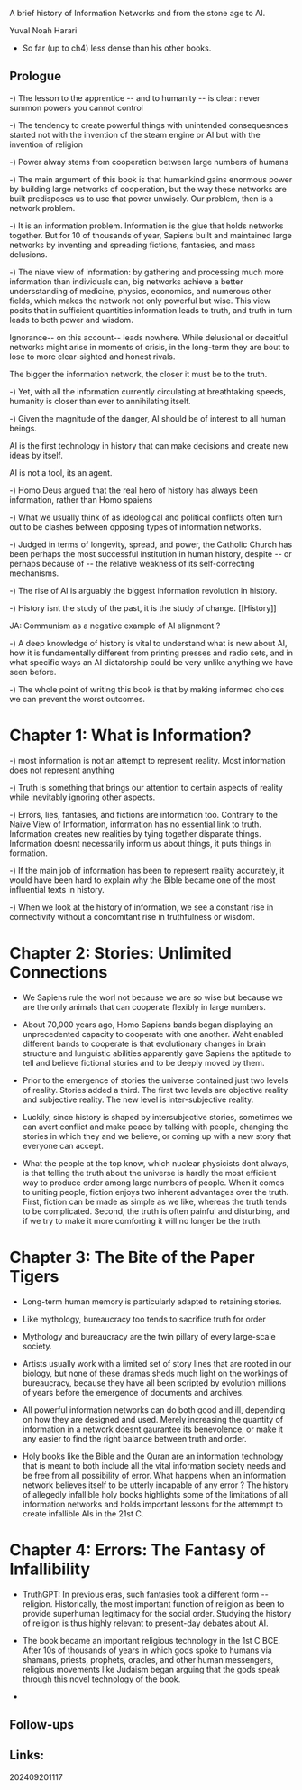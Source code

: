 A brief history of Information Networks and from the stone age to AI.

Yuval Noah Harari


- So far (up to ch4) less dense than his other books.

## Prologue

-)  The lesson to the apprentice -- and to humanity -- is clear: never summon powers you cannot control

-) The tendency to create powerful things with unintended consequesnces started not with the invention of the steam engine or AI but with the invention of religion

-)  Power alway stems from cooperation between large numbers of humans

-)  The main argument of this book is that humankind gains enormous power by building large networks of cooperation, but the way these networks are built predisposes us to use that power unwisely. Our problem, then is a network problem.

-)  It is an information problem. Information is the glue that holds networks together. But for 10 of thousands of year, Sapiens built and maintained large networks by inventing and spreading fictions, fantasies, and mass delusions.

-)  The niave view of information: by gathering and processing much more information than individuals can, big networks achieve a better undersstanding of medicine, physics, economics, and numerous other fields, which makes the network not only powerful but wise. This view posits that in sufficient quantities information leads to truth, and truth in turn leads to both power and wisdom.  

Ignorance-- on this account-- leads nowhere. While delusional or deceitful networks might arise in moments of crisis, in the long-term they are bout to lose to more clear-sighted and honest rivals. 

The bigger the information network, the closer it must be to the truth.

-) Yet, with all the information currently circulating at breathtaking speeds, humanity is closer than ever to annihilating itself.

-) Given the magnitude of the danger, AI should be of interest to all human beings.

AI is the first technology in history that can make decisions and create new ideas by itself.

AI is not a tool, its an agent.

-) Homo Deus argued that the real hero of history has always been information, rather than Homo spaiens

-) What we usually think of as ideological and political conflicts often turn out to be clashes between opposing types of information networks.

-) Judged in terms of longevity, spread, and power, the Catholic Church has been perhaps the most successful institution in human history, despite -- or perhaps because of -- the relative weakness of its self-correcting mechanisms. 

-)  The rise of AI is arguably the biggest information revolution in history. 

-) History isnt the study of the past, it is the study of change. [[History]]

JA: Communism as a negative example of AI alignment ?

-) A deep knowledge of history is vital to understand what is new about AI, how it is fundamentally different from printing presses and radio sets, and in what specific ways an AI dictatorship could be very unlike anything we have seen before. 

-) The whole point of writing this book is that by making informed choices we can prevent the worst outcomes.

# Chapter 1: What is Information?

-) most information is not an attempt to represent reality. Most information does not represent anything

-) Truth is something that brings our attention to certain aspects of reality while inevitably ignoring other aspects.

-) Errors, lies, fantasies, and fictions are information too. Contrary to the Naive View of Information, information has no essential link to truth. Information creates new realities by tying together disparate things.  Information doesnt necessarily inform us about things, it puts things in formation. 

-) If the main job of information has been to represent reality accurately, it would have been hard to explain why the Bible became one of the most influential texts in history. 

-) When we look at the history of information, we see a constant rise in connectivity without a concomitant rise in truthfulness or wisdom. 

# Chapter 2: Stories: Unlimited Connections

- We Sapiens rule the worl not because we are so wise but because we are the only animals that can cooperate flexibly in large numbers.

- About 70,000 years ago, Homo Sapiens bands began displaying an unprecedented capacity to cooperate with one another. Waht enabled different bands to cooperate is that evolutionary changes in brain structure and lunguistic abilities apparently gave Sapiens the aptitude to tell and believe fictional stories and to be deeply moved by them. 

- Prior to the emergence of stories the universe contained just two levels of reality. Stories added a third. The first two levels are objective reality and subjective reality. The new level is inter-subjective reality. 

- Luckily, since history is shaped by intersubjective stories, sometimes we can avert conflict and make peace by talking with people, changing the stories in which they and we believe, or coming up with a new story that everyone can accept. 

- What the people at the top know, which nuclear physicists dont always, is that telling the truth about the universe is hardly the most efficient way to produce order among large numbers of people. When it comes to uniting people, fiction enjoys two inherent advantages over the truth. First, fiction can be made as simple as we like, whereas the truth tends to be complicated. Second, the truth is often painful and disturbing, and if we try to make it more comforting it will no longer be the truth.

# Chapter 3: The Bite of the Paper Tigers

- Long-term human memory is particularly adapted to retaining stories. 

- Like mythology, bureaucracy too tends to sacrifice truth for order

- Mythology and bureaucracy are the twin pillary of every large-scale society.

- Artists usually work with a limited set of story lines that are rooted in our biology, but none of these dramas sheds much light on the workings of bureaucracy, because they have all been scripted by evolution millions of years before the emergence of documents and archives. 

- All powerful information networks can do both good and ill, depending on how they are designed and used. Merely increasing the quantity of information in a network doesnt gaurantee its benevolence, or make it any easier to find the right balance between truth and order.

- Holy books like the Bible and the Quran are an information technology that is meant to both include all the vital information society needs and be free from all possibility of error.
  What happens when an information network believes itself to be utterly incapable of any error ? 
  The history of allegedly infallible holy books highlights some of the limitations of all information networks and holds important lessons for the attemmpt to create infallible AIs in the 21st C.
  
  
# Chapter 4: Errors: The Fantasy of Infallibility

- TruthGPT: In previous eras, such fantasies took a different form -- religion. 
  Historically, the most important function of religion as been to provide superhuman legitimacy for the social order. 
  Studying the history of religion is thus highly relevant to present-day debates about AI.
  
- The book became an important religious technology in the 1st C BCE. 
  After 10s of thousands of years in which gods spoke to humans via shamans, priests, prophets, oracles, and other human messengers, religious movements like Judaism began arguing that the gods speak through this novel technology of the book.
  
-   



## Follow-ups


## Links: 



202409201117
